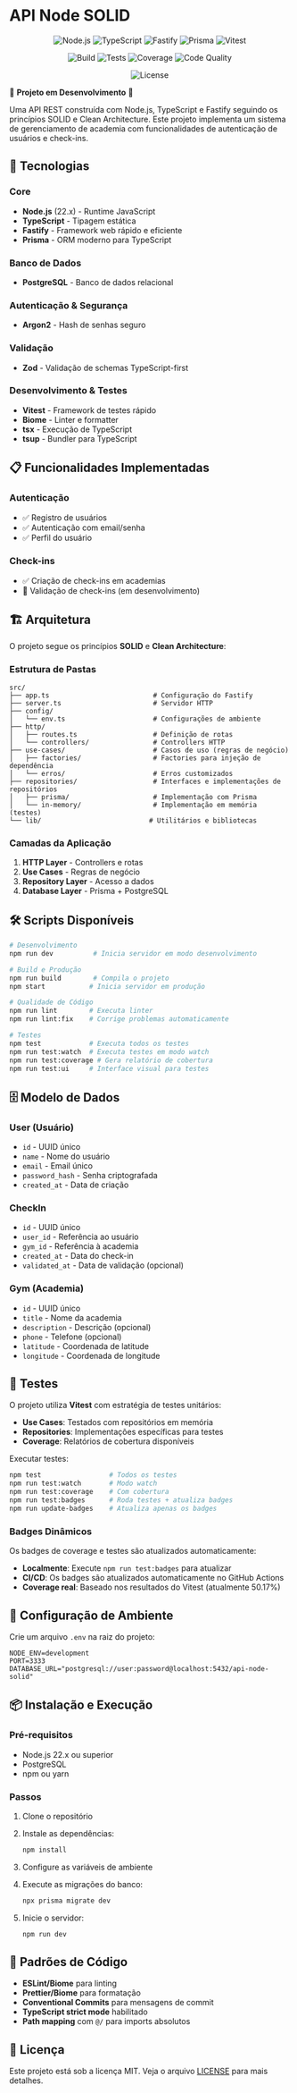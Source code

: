 # API Node SOLID

<div align="center">

![Node.js](https://img.shields.io/badge/Node.js-22.x-green?logo=node.js&logoColor=white)
![TypeScript](https://img.shields.io/badge/TypeScript-5.9.2-blue?logo=typescript&logoColor=white)
![Fastify](https://img.shields.io/badge/Fastify-5.6.0-black?logo=fastify&logoColor=white)
![Prisma](https://img.shields.io/badge/Prisma-6.16.1-2D3748?logo=prisma&logoColor=white)
![Vitest](https://img.shields.io/badge/Vitest-3.2.4-6E9F18?logo=vitest&logoColor=white)

![Build](https://img.shields.io/badge/Build-Passing-brightgreen?logo=github-actions&logoColor=white)
![Tests](https://img.shields.io/badge/Tests-9%20passed-brightgreen?logo=vitest&logoColor=white)
![Coverage](https://img.shields.io/badge/Coverage-58.54%25-orange?logo=vitest&logoColor=white)
![Code Quality](https://img.shields.io/badge/Code%20Quality-A-brightgreen?logo=biome&logoColor=white)

![License](https://img.shields.io/badge/License-MIT-blue?logo=opensourceinitiative&logoColor=white)
</div>

🚧 **Projeto em Desenvolvimento** 🚧

Uma API REST construída com Node.js, TypeScript e Fastify seguindo os princípios SOLID e Clean Architecture. Este projeto implementa um sistema de gerenciamento de academia com funcionalidades de autenticação de usuários e check-ins.

## 🚀 Tecnologias

### Core

- **Node.js** (22.x) - Runtime JavaScript
- **TypeScript** - Tipagem estática
- **Fastify** - Framework web rápido e eficiente
- **Prisma** - ORM moderno para TypeScript

### Banco de Dados

- **PostgreSQL** - Banco de dados relacional

### Autenticação & Segurança

- **Argon2** - Hash de senhas seguro

### Validação

- **Zod** - Validação de schemas TypeScript-first

### Desenvolvimento & Testes

- **Vitest** - Framework de testes rápido
- **Biome** - Linter e formatter
- **tsx** - Execução de TypeScript
- **tsup** - Bundler para TypeScript

## 📋 Funcionalidades Implementadas

### Autenticação

- ✅ Registro de usuários
- ✅ Autenticação com email/senha
- ✅ Perfil do usuário

### Check-ins

- ✅ Criação de check-ins em academias
- 🚧 Validação de check-ins (em desenvolvimento)

## 🏗️ Arquitetura

O projeto segue os princípios **SOLID** e **Clean Architecture**:

### Estrutura de Pastas

```
src/
├── app.ts                          # Configuração do Fastify
├── server.ts                       # Servidor HTTP
├── config/
│   └── env.ts                      # Configurações de ambiente
├── http/
│   ├── routes.ts                   # Definição de rotas
│   └── controllers/                # Controllers HTTP
├── use-cases/                      # Casos de uso (regras de negócio)
│   ├── factories/                  # Factories para injeção de dependência
│   └── erros/                      # Erros customizados
├── repositories/                   # Interfaces e implementações de repositórios
│   ├── prisma/                     # Implementação com Prisma
│   └── in-memory/                  # Implementação em memória (testes)
└── lib/                           # Utilitários e bibliotecas
```

### Camadas da Aplicação

1. **HTTP Layer** - Controllers e rotas
2. **Use Cases** - Regras de negócio
3. **Repository Layer** - Acesso a dados
4. **Database Layer** - Prisma + PostgreSQL

## 🛠️ Scripts Disponíveis

```bash
# Desenvolvimento
npm run dev          # Inicia servidor em modo desenvolvimento

# Build e Produção
npm run build        # Compila o projeto
npm start           # Inicia servidor em produção

# Qualidade de Código
npm run lint        # Executa linter
npm run lint:fix    # Corrige problemas automaticamente

# Testes
npm test            # Executa todos os testes
npm run test:watch  # Executa testes em modo watch
npm run test:coverage # Gera relatório de cobertura
npm run test:ui     # Interface visual para testes
```

## 🗄️ Modelo de Dados

### User (Usuário)

- `id` - UUID único
- `name` - Nome do usuário
- `email` - Email único
- `password_hash` - Senha criptografada
- `created_at` - Data de criação

### CheckIn

- `id` - UUID único
- `user_id` - Referência ao usuário
- `gym_id` - Referência à academia
- `created_at` - Data do check-in
- `validated_at` - Data de validação (opcional)

### Gym (Academia)

- `id` - UUID único
- `title` - Nome da academia
- `description` - Descrição (opcional)
- `phone` - Telefone (opcional)
- `latitude` - Coordenada de latitude
- `longitude` - Coordenada de longitude

## 🧪 Testes

O projeto utiliza **Vitest** com estratégia de testes unitários:

- **Use Cases**: Testados com repositórios em memória
- **Repositories**: Implementações específicas para testes
- **Coverage**: Relatórios de cobertura disponíveis

Executar testes:

```bash
npm test                 # Todos os testes
npm run test:watch       # Modo watch
npm run test:coverage    # Com cobertura
npm run test:badges      # Roda testes + atualiza badges
npm run update-badges    # Atualiza apenas os badges
```

### Badges Dinâmicos

Os badges de coverage e testes são atualizados automaticamente:

- **Localmente**: Execute `npm run test:badges` para atualizar
- **CI/CD**: Os badges são atualizados automaticamente no GitHub Actions
- **Coverage real**: Baseado nos resultados do Vitest (atualmente 50.17%)

## 🔧 Configuração de Ambiente

Crie um arquivo `.env` na raiz do projeto:

```env
NODE_ENV=development
PORT=3333
DATABASE_URL="postgresql://user:password@localhost:5432/api-node-solid"
```

## 📦 Instalação e Execução

### Pré-requisitos

- Node.js 22.x ou superior
- PostgreSQL
- npm ou yarn

### Passos

1. Clone o repositório
2. Instale as dependências:

   ```bash
   npm install
   ```

3. Configure as variáveis de ambiente
4. Execute as migrações do banco:

   ```bash
   npx prisma migrate dev
   ```

5. Inicie o servidor:

   ```bash
   npm run dev
   ```

## 📝 Padrões de Código

- **ESLint/Biome** para linting
- **Prettier/Biome** para formatação
- **Conventional Commits** para mensagens de commit
- **TypeScript strict mode** habilitado
- **Path mapping** com `@/` para imports absolutos

## 📄 Licença

Este projeto está sob a licença MIT. Veja o arquivo [LICENSE](LICENSE) para mais detalhes.
